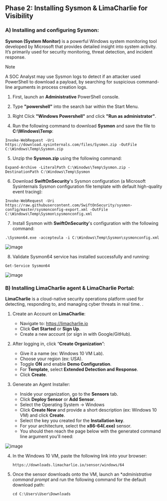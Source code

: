 ## Phase 2: Installing Sysmon & LimaCharlie for Visibility
### A) Installing and configuring Sysmon:

**Sysmon (System Monitor)** is a powerful Windows system monitoring tool developed by Microsoft that provides detailed insight into system activity. It’s primarily used for security monitoring, threat detection, and incident response.

> [!NOTE]
> A SOC Analyst may use Sysmon logs to detect if an attacker used PowerShell to download a payload, by searching for suspicious command-line arguments in process creation logs.

1. First, launch an **Administrative** PowerShell console.

2. Type **"powershell"** into the search bar within the Start Menu.

3. Right Click **"Windows Powershell"** and click **"Run as administrator"**.

4. Run the following command to download **Sysmon** and save the file to **C:\Windows\Temp**:

````
Invoke-WebRequest -Uri https://download.sysinternals.com/files/Sysmon.zip -OutFile C:\Windows\Temp\Sysmon.zip
````

5. Unzip the **Sysmon.zip** using the following command:

````
Expand-Archive -LiteralPath C:\Winodws\Temp\Sysmon.zip -DestinationPath C:\Windows\Temp\Sysmon
````

6. Download **SwiftOnSecurity**'s Sysmon configuration (a Microsoft Sysinternals Sysmon configuration file template with default high-quality event tracing):

````
Invoke-WebRequest -Uri https://raw.githubusercontent.com/SwiftOnSecurity/sysmon-config/master/sysmonconfig-export.xml -OutFile C:\Windows\Temp\Sysmon\sysmonconfig.xml
````

7. Install Sysmon with **SwiftOnSecurity**'s configuration with the following command:

````
.\Sysmon64.exe -accepteula -i C:\Windows\Temp\Sysmon\sysmonconfig.xml
````
![image](https://github.com/user-attachments/assets/4383df86-3b64-4b3f-88d3-a1e237c4f86f)

8. Validate Sysmon64 service has installed successfully and running:

````
Get-Service Sysmon64
````
![image](https://github.com/user-attachments/assets/203d7a8b-6fec-4c56-b5a5-54a7e5e553a2)

### B) Installing LimaCharlie agent & LimaCharlie Portal:

**LimaCharlie** is a cloud-native security operations platform used for detecting, responding to, and managing cyber threats in real time. .

1. Create an Account on **LimaCharlie**:
   
    - Navigate to: https://limacharlie.io
    - Click **Get Started** or **Sign Up**.
    - Create a new account (or sign in with Google/GitHub).
  
2. After logging in, click “**Create Organization**”:

    - Give it a name (ex: Windows 10 VM Lab).
    - Choose your region (ex: USA).
    - Toggle **ON** and enable **Demo Configuration**.
    - For **Template**, select **Extended Detection and Response**.
    - Click **Create**.

3. Generate an Agent Installer:

   - Inside your organization, go to the **Sensors** tab.
   - Click **Deploy Sensor** or **Add Sensor**.
   - Select the Operating System → Windows
   - Click **Create New** and provide a short description (ex: Windows 10 VM) and click **Create**.
   - Select the key you created for the **Installation key**.
   - For your architecture, select the **x86-64(.exe)** sensor.
   - You should then reach the page below with the generated command line argument you'll need:
     
![image](https://github.com/user-attachments/assets/58b84e8f-1a72-4663-a268-1c98461a5195)

4. In the Windows 10 VM, paste the following link into your browser:

   ````
   https://downloads.limacharlie.io/sensor/windows/64
   ````

5. Once the sensor downloads onto the VM, launch an **administrative command prompt* and run the following command for the default download path:

   ````
   cd C:\Users\User\Downloads
   ````


